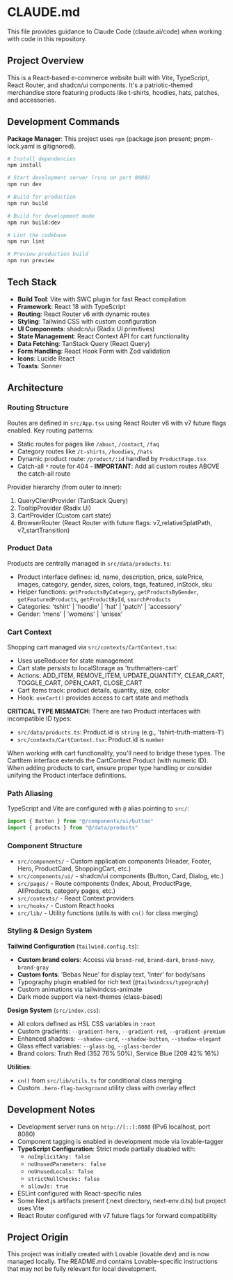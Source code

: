 # CLAUDE.md

This file provides guidance to Claude Code (claude.ai/code) when working with code in this repository.

## Project Overview

This is a React-based e-commerce website built with Vite, TypeScript, React Router, and shadcn/ui components. It's a patriotic-themed merchandise store featuring products like t-shirts, hoodies, hats, patches, and accessories.

## Development Commands

**Package Manager**: This project uses `npm` (package.json present; pnpm-lock.yaml is gitignored).

```bash
# Install dependencies
npm install

# Start development server (runs on port 8080)
npm run dev

# Build for production
npm run build

# Build for development mode
npm run build:dev

# Lint the codebase
npm run lint

# Preview production build
npm run preview
```

## Tech Stack

- **Build Tool**: Vite with SWC plugin for fast React compilation
- **Framework**: React 18 with TypeScript
- **Routing**: React Router v6 with dynamic routes
- **Styling**: Tailwind CSS with custom configuration
- **UI Components**: shadcn/ui (Radix UI primitives)
- **State Management**: React Context API for cart functionality
- **Data Fetching**: TanStack Query (React Query)
- **Form Handling**: React Hook Form with Zod validation
- **Icons**: Lucide React
- **Toasts**: Sonner

## Architecture

### Routing Structure

Routes are defined in `src/App.tsx` using React Router v6 with v7 future flags enabled. Key routing patterns:

- Static routes for pages like `/about`, `/contact`, `/faq`
- Category routes like `/t-shirts`, `/hoodies`, `/hats`
- Dynamic product route: `/product/:id` handled by `ProductPage.tsx`
- Catch-all `*` route for 404 - **IMPORTANT**: Add all custom routes ABOVE the catch-all route

Provider hierarchy (from outer to inner):
1. QueryClientProvider (TanStack Query)
2. TooltipProvider (Radix UI)
3. CartProvider (Custom cart state)
4. BrowserRouter (React Router with future flags: v7_relativeSplatPath, v7_startTransition)

### Product Data

Products are centrally managed in `src/data/products.ts`:

- Product interface defines: id, name, description, price, salePrice, images, category, gender, sizes, colors, tags, featured, inStock, sku
- Helper functions: `getProductsByCategory`, `getProductsByGender`, `getFeaturedProducts`, `getProductById`, `searchProducts`
- Categories: 'tshirt' | 'hoodie' | 'hat' | 'patch' | 'accessory'
- Gender: 'mens' | 'womens' | 'unisex'

### Cart Context

Shopping cart managed via `src/contexts/CartContext.tsx`:

- Uses useReducer for state management
- Cart state persists to localStorage as 'truthmatters-cart'
- Actions: ADD_ITEM, REMOVE_ITEM, UPDATE_QUANTITY, CLEAR_CART, TOGGLE_CART, OPEN_CART, CLOSE_CART
- Cart items track: product details, quantity, size, color
- Hook: `useCart()` provides access to cart state and methods

**CRITICAL TYPE MISMATCH**: There are two Product interfaces with incompatible ID types:
- `src/data/products.ts`: Product.id is `string` (e.g., 'tshirt-truth-matters-1')
- `src/contexts/CartContext.tsx`: Product.id is `number`

When working with cart functionality, you'll need to bridge these types. The CartItem interface extends the CartContext Product (with numeric ID). When adding products to cart, ensure proper type handling or consider unifying the Product interface definitions.

### Path Aliasing

TypeScript and Vite are configured with `@` alias pointing to `src/`:
```typescript
import { Button } from "@/components/ui/button"
import { products } from "@/data/products"
```

### Component Structure

- `src/components/` - Custom application components (Header, Footer, Hero, ProductCard, ShoppingCart, etc.)
- `src/components/ui/` - shadcn/ui components (Button, Card, Dialog, etc.)
- `src/pages/` - Route components (Index, About, ProductPage, AllProducts, category pages, etc.)
- `src/contexts/` - React Context providers
- `src/hooks/` - Custom React hooks
- `src/lib/` - Utility functions (utils.ts with `cn()` for class merging)

### Styling & Design System

**Tailwind Configuration** (`tailwind.config.ts`):
- **Custom brand colors**: Access via `brand-red`, `brand-dark`, `brand-navy`, `brand-gray`
- **Custom fonts**: 'Bebas Neue' for display text, 'Inter' for body/sans
- Typography plugin enabled for rich text (`@tailwindcss/typography`)
- Custom animations via tailwindcss-animate
- Dark mode support via next-themes (class-based)

**Design System** (`src/index.css`):
- All colors defined as HSL CSS variables in `:root`
- Custom gradients: `--gradient-hero`, `--gradient-red`, `--gradient-premium`
- Enhanced shadows: `--shadow-card`, `--shadow-button`, `--shadow-elegant`
- Glass effect variables: `--glass-bg`, `--glass-border`
- Brand colors: Truth Red (352 76% 50%), Service Blue (209 42% 16%)

**Utilities**:
- `cn()` from `src/lib/utils.ts` for conditional class merging
- Custom `.hero-flag-background` utility class with overlay effect

## Development Notes

- Development server runs on `http://[::]:8080` (IPv6 localhost, port 8080)
- Component tagging is enabled in development mode via lovable-tagger
- **TypeScript Configuration**: Strict mode partially disabled with:
  - `noImplicitAny: false`
  - `noUnusedParameters: false`
  - `noUnusedLocals: false`
  - `strictNullChecks: false`
  - `allowJs: true`
- ESLint configured with React-specific rules
- Some Next.js artifacts present (.next directory, next-env.d.ts) but project uses Vite
- React Router configured with v7 future flags for forward compatibility

## Project Origin

This project was initially created with Lovable (lovable.dev) and is now managed locally. The README.md contains Lovable-specific instructions that may not be fully relevant for local development.
